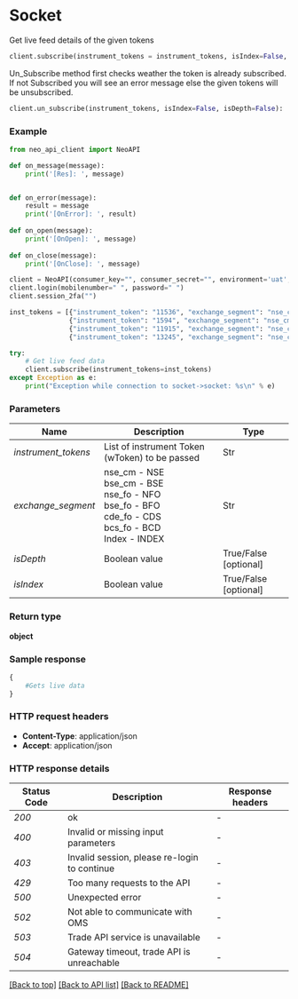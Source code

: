 # **Socket**
Get live feed details of the given tokens
```python
client.subscribe(instrument_tokens = instrument_tokens, isIndex=False, isDepth=False) 
```

Un_Subscribe method first checks weather the token is already subscribed.<br/>
If not Subscribed you will see an error message else the given tokens will be unsubscribed.
```python
client.un_subscribe(instrument_tokens, isIndex=False, isDepth=False):
```

### Example

```python
from neo_api_client import NeoAPI

def on_message(message):
    print('[Res]: ', message)


def on_error(message):
    result = message
    print('[OnError]: ', result)
    
def on_open(message):
    print('[OnOpen]: ', message)
    
def on_close(message):
    print('[OnClose]: ', message)

client = NeoAPI(consumer_key="", consumer_secret="", environment='uat', on_message=on_message, on_error=on_error, on_open=on_open, on_close=on_close)
client.login(mobilenumber=" ", password=" ")
client.session_2fa("")

inst_tokens = [{"instrument_token": "11536", "exchange_segment": "nse_cm"},
               {"instrument_token": "1594", "exchange_segment": "nse_cm"},
               {"instrument_token": "11915", "exchange_segment": "nse_cm"},
               {"instrument_token": "13245", "exchange_segment": "nse_cm"}]

try:
    # Get live feed data
    client.subscribe(instrument_tokens=inst_tokens)
except Exception as e:
    print("Exception while connection to socket->socket: %s\n" % e)

```
### Parameters

| Name                | Description                                                                         | Type                   |
|---------------------|-------------------------------------------------------------------------------------|------------------------|
| *instrument_tokens* | List of instrument Token (wToken) to be passed                                       | Str                    |
| *exchange_segment*  | nse_cm - NSE<br/>bse_cm - BSE<br/>nse_fo - NFO<br/>bse_fo - BFO<br/>cde_fo - CDS<br/>bcs_fo - BCD<br/>Index -  INDEX | Str                    |
| *isDepth*           | Boolean value                                                                       | True/False [optional]  |
| *isIndex*           | Boolean value                                                                       | True/False [optional]  |


### Return type

**object**

### Sample response

```python
{  
    #Gets live data 
}

```

### HTTP request headers

 - **Content-Type**: application/json
 - **Accept**: application/json

### HTTP response details
| Status Code | Description                                  | Response headers |
|-------------|----------------------------------------------|------------------|
| *200*       | ok                                           | -                |
| *400*       | Invalid or missing input parameters          | -                |
| *403*       | Invalid session, please re-login to continue | -                |
| *429*       | Too many requests to the API                 | -                |
| *500*       | Unexpected error                             | -                |
| *502*       | Not able to communicate with OMS             | -                |
| *503*       | Trade API service is unavailable             | -                |
| *504*       | Gateway timeout, trade API is unreachable    | -                |

[[Back to top]](#) [[Back to API list]](../README.md#documentation-for-api-endpoints)  [[Back to README]](../README.md)

